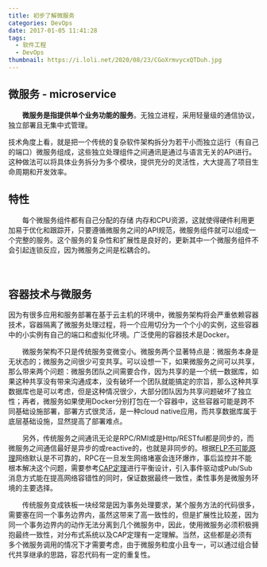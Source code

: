 ```yaml
---
title: 初步了解微服务
categories: DevOps
date: 2017-01-05 11:41:28
tags: 
  - 软件工程
  - DevOps
thumbnail: https://i.loli.net/2020/08/23/CGoXrmvycxQTDuh.jpg
---
```


## 微服务 - microservice

　　**微服务是指提供单个业务功能的服务**。无独立进程，采用轻量级的通信协议，独立部署且无集中式管理。

​	技术角度上看，就是把一个传统的复杂软件架构拆分为若干小而独立运行（有自己的端口）微服务组成，这些独立处理组件之间通讯是通过与语言无关的API进行。这种做法可以将具体业务拆分为多个模块，提供充分的灵活性，大大提高了项目生命周期和开发效率。
<!--more-->

## 特性

　　每个微服务组件都有自己分配的存储 内存和CPU资源，这就使得硬件利用更加易于优化和跟踪开，只要遵循微服务之间的API规范，微服务组件就可以组成一个完整的服务。这个服务的复杂性和扩展性是良好的，更新其中一个微服务组件不会引起连锁反应，因为微服务之间是松耦合的。 

　　

## 容器技术与微服务

​	因为有很多应用和服务部署在基于云主机的环境中，微服务架构将会严重依赖容器技术，容器隔离了微服务处理过程，将一个应用切分为一个个小的实例，这些容器中的小实例有自己的端口和虚拟化环境。广泛使用的容器技术是Docker。

　　微服务架构不只是传统服务变微变小。微服务两个显著特点是：微服务本身是无状态的；微服务之间很少可变共享。可以设想一下，如果微服务之间可以共享，那么带来两个问题：微服务团队之间需要合作，因为共享的是一个统一数据库，如果这种共享没有带来沟通成本，没有破坏一个团队就能搞定的宗旨，那么这种共享数据库也是可以考虑，但是这种情况很少，大部分团队因为共享问题破坏了独立性；再者，微服务如果使用Docker分别打包在一个容器中，这些容器可能是跨不同基础设施部署，部署方式很灵活，是一种cloud native应用，而共享数据库属于底层基础设施，显然提高了部署难点。

　　另外，传统服务之间通讯无论是RPC/RMI或是Http/RESTful都是同步的，而微服务之间通信最好是异步的或reactive的，也就是非同步的。根据[FLP不可能原理](http://www.jdon.com/47927)网络默认是不可靠的，RPC在一旦发生网络堵塞会连环爆炸，事后监控并不能根本解决这个问题，需要参考[CAP定理](http://www.jdon.com/37625)进行平衡设计，引入事件驱动或Pub/Sub消息方式能在提高网络容错性的同时，保证数据最终一致性，柔性事务是微服务环境的主要选择。

　　传统服务变成铁板一块经常是因为事务处理要求，某个服务方法的代码很多，需要塞在同一个事务边界内，虽然这带来了高一致性的，但是扩展性比较差，因为同一个事务边界内的动作无法分离到几个微服务中，因此，使用微服务必须积极拥抱最终一致性，对分布式系统以及CAP定理有一定理解。当然，这些都是必须有多个微服务调用的情况下才需要考虑，由于微服务粒度小且专一，可以通过组合替代共享继承的思路，容忍代码有一定的重复性。 
